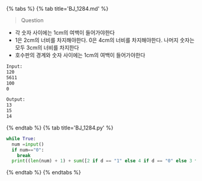 {% tabs %}
{% tab title='BJ_1284.md' %}

> Question

* 각 숫자 사이에는 1cm의 여백이 들어가야한다
* 1은 2cm의 너비를 차지해야한다. 0은 4cm의 너비를 차지해야한다. 나머지 숫자는 모두 3cm의 너비를 차지한다
* 호수판의 경계와 숫자 사이에는 1cm의 여백이 들어가야한다

```txt
Input:
120
5611
100
0

Output:
13
15
14
```

{% endtab %}
{% tab title='BJ_1284.py' %}

```py
while True:
  num =input()
  if num=="0":
    break
  print((len(num) + 1) + sum([2 if d == "1" else 4 if d == "0" else 3 for d in num]))
```

{% endtab %}
{% endtabs %}
